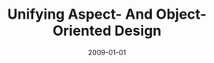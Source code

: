 ---
title: "Unifying Aspect- And Object-Oriented Design"
date: 2009-01-01
venue: ""
paperurl: https://doi.org/10.1145/1555392.1555396
authors: "Hridesh Rajan and Kevin J Sullivan"
awards: ""
---